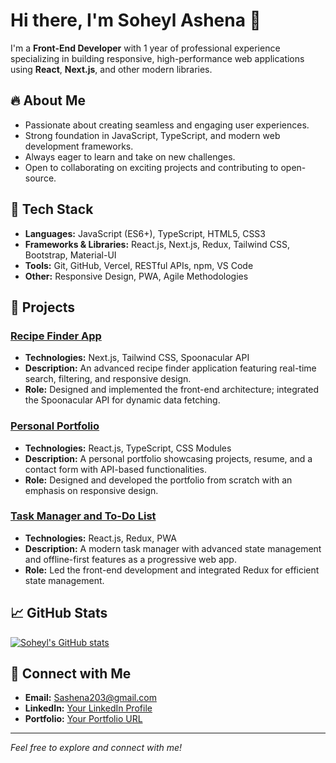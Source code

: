 # Hi there, I'm Soheyl Ashena 👋

I'm a **Front-End Developer** with 1 year of professional experience specializing in building responsive, high-performance web applications using **React**, **Next.js**, and other modern libraries.

## 🔥 About Me

- Passionate about creating seamless and engaging user experiences.
- Strong foundation in JavaScript, TypeScript, and modern web development frameworks.
- Always eager to learn and take on new challenges.
- Open to collaborating on exciting projects and contributing to open-source.

## 🚀 Tech Stack

- **Languages:** JavaScript (ES6+), TypeScript, HTML5, CSS3
- **Frameworks & Libraries:** React.js, Next.js, Redux, Tailwind CSS, Bootstrap, Material-UI
- **Tools:** Git, GitHub, Vercel, RESTful APIs, npm, VS Code
- **Other:** Responsive Design, PWA, Agile Methodologies

## 📂 Projects

### [Recipe Finder App](https://spoonacular-recipe-finder.vercel.app/)

- **Technologies:** Next.js, Tailwind CSS, Spoonacular API
- **Description:** An advanced recipe finder application featuring real-time search, filtering, and responsive design.
- **Role:** Designed and implemented the front-end architecture; integrated the Spoonacular API for dynamic data fetching.

### [Personal Portfolio](https://soheylashena.github.io/)

- **Technologies:** React.js, TypeScript, CSS Modules
- **Description:** A personal portfolio showcasing projects, resume, and a contact form with API-based functionalities.
- **Role:** Designed and developed the portfolio from scratch with an emphasis on responsive design.

### [Task Manager and To-Do List](https://soheylashena.github.io/TooDoo)

- **Technologies:** React.js, Redux, PWA
- **Description:** A modern task manager with advanced state management and offline-first features as a progressive web app.
- **Role:** Led the front-end development and integrated Redux for efficient state management.

## 📈 GitHub Stats

[![Soheyl's GitHub stats](https://github-readme-stats.vercel.app/api?username=SoheylAshena&show_icons=true&theme=radical)](https://github.com/SoheylAshena)

## 🤝 Connect with Me

- **Email:** [Sashena203@gmail.com](mailto:Sashena203@gmail.com)
- **LinkedIn:** [Your LinkedIn Profile](https://www.linkedin.com/in/soheyl-ashena)
- **Portfolio:** [Your Portfolio URL](https://SoheylAshena.github.io)

<!-- Add any additional sections like blog posts, awards, or fun facts here -->

---

_Feel free to explore and connect with me!_
